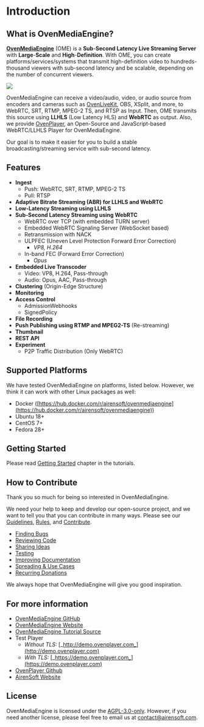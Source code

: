 # Introduction

## What is OvenMediaEngine?

[**OvenMediaEngine**](https://github.com/AirenSoft/OvenMediaEngine) (OME) is a **Sub**-**Second Latency Live Streaming Server** with **Large**-**Scale** and **High**-**Definition**. With OME, you can create platforms/services/systems that transmit high-definition video to hundreds-thousand viewers with sub-second latency and be scalable, depending on the number of concurrent viewers.

![](.gitbook/assets/OME\_LLHLS\_220610.png)

OvenMediaEngine can receive a video/audio, video, or audio source from encoders and cameras such as [OvenLiveKit](https://www.ovenmediaengine.com/olk), OBS, XSplit, and more, to WebRTC, SRT, RTMP, MPEG-2 TS, and RTSP as Input. Then, OME transmits this source using **LLHLS** (Low Latency HLS) and **WebRTC** as output. Also, we provide [OvenPlayer](https://github.com/AirenSoft/OvenPlayer), an Open-Source and JavaScript-based WebRTC/LLHLS Player for OvenMediaEngine.

Our goal is to make it easier for you to build a stable broadcasting/streaming service with sub-second latency.

## Features

* **Ingest**
  * Push: WebRTC, SRT, RTMP, MPEG-2 TS
  * Pull: RTSP
* **Adaptive Bitrate Streaming (ABR) for LLHLS and WebRTC**
* **Low-Latency Streaming using LLHLS**
* **Sub-Second Latency Streaming using WebRTC**
  * WebRTC over TCP (with embedded TURN server)
  * Embedded WebRTC Signaling Server (WebSocket based)
  * Retransmission with NACK
  * ULPFEC (Uneven Level Protection Forward Error Correction)
    * _VP8, H.264_
  * In-band FEC (Forward Error Correction)
    * _Opus_
* **Embedded Live Transcoder**
  * Video: VP8, H.264, Pass-through
  * Audio: Opus, AAC, Pass-through
* **Clustering** (Origin-Edge Structure)
* **Monitoring**
* **Access Control**
  * AdmissionWebhooks
  * SignedPolicy
* **File Recording**
* **Push Publishing using RTMP and MPEG2-TS** (Re-streaming)
* **Thumbnail**
* **REST API**
* **Experiment**
  * P2P Traffic Distribution (Only WebRTC)

## Supported Platforms

We have tested OvenMediaEngine on platforms, listed below. However, we think it can work with other Linux packages as well:

* Docker ([https://hub.docker.com/r/airensoft/ovenmediaengine](https://hub.docker.com/r/airensoft/ovenmediaengine))
* Ubuntu 18+
* CentOS 7+
* Fedora 28+

## Getting Started

Please read [Getting Started](getting-started.md) chapter in the tutorials.

## How to Contribute

Thank you so much for being so interested in OvenMediaEngine.

We need your help to keep and develop our open-source project, and we want to tell you that you can contribute in many ways. Please see our [Guidelines](../CONTRIBUTING.md), [Rules](../CODE\_OF\_CONDUCT.md), and [Contribute](https://www.ovenmediaengine.com/contribute).

* [Finding Bugs](../CONTRIBUTING.md#finding-bugs)
* [Reviewing Code](../CONTRIBUTING.md#reviewing-code)
* [Sharing Ideas](../CONTRIBUTING.md#sharing-ideas)
* [Testing](../CONTRIBUTING.md#testing)
* [Improving Documentation](../CONTRIBUTING.md#improving-documentation)
* [Spreading & Use Cases](../CONTRIBUTING.md#spreading--use-cases)
* [Recurring Donations](../CONTRIBUTING.md#recurring-donations)

We always hope that OvenMediaEngine will give you good inspiration.

## For more information

* [OvenMediaEngine GitHub](https://github.com/AirenSoft/OvenMediaEngine)
* [OvenMediaEngine Website](https://ovenmediaengine.com)
* [OvenMediaEngine Tutorial Source](https://github.com/AirenSoft/OvenMediaEngineDocs)
* Test Player
  * _Without TLS:_ [_http://demo.ovenplayer.com_](http://demo.ovenplayer.com)
  * _With TLS:_ [_https://demo.ovenplayer.com_](https://demo.ovenplayer.com)
* [OvenPlayer Github](https://github.com/AirenSoft/OvenPlayer)
* [AirenSoft Website](https://www.airensoft.com)

## License

OvenMediaEngine is licensed under the [AGPL-3.0-only](../LICENSE/). However, if you need another license, please feel free to email us at [contact@airensoft.com](mailto:contact@airensoft.com).
